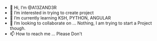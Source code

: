 - 👋 Hi, I’m @A13ZAND3R
- 👀 I’m interested in trying to create project
- 🌱 I’m currently learning KSH, PYTHON, ANGULAR
- 💞️ I’m looking to collaborate on ... Nothing, I am trying to start a Project though.
- 📫 How to reach me ... Please Don't

<!---
A13ZAND3R/A13ZAND3R is a ✨ special ✨ repository because its `README.md` (this file) appears on your GitHub profile.
You can click the Preview link to take a look at your changes.
--->
